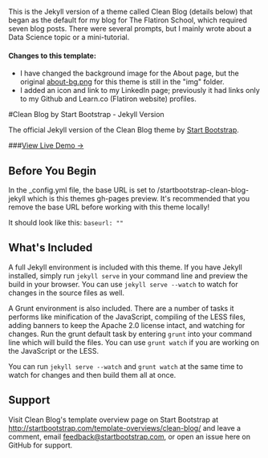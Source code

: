 This is the Jekyll version of a theme called Clean Blog (details below) that began as the default for my blog for The Flatiron School, which required seven blog posts.
There were several prompts, but I mainly wrote about a Data Science topic or a mini-tutorial.

#### Changes to this template:
* I have changed the background image for the About page, but the original [about-bg.png](https://github.com/bronwencc/bronwencc.github.io/blob/master/img/about-bg.png) for this theme is still in the "img" folder.
* I added an icon and link to my LinkedIn page; previously it had links only to my Github and Learn.co (Flatiron website) profiles.

#Clean Blog by Start Bootstrap - Jekyll Version

The official Jekyll version of the Clean Blog theme by [Start Bootstrap](http://startbootstrap.com/).

###[View Live Demo &rarr;](http://blackrockdigital.github.io/startbootstrap-clean-blog-jekyll/)

## Before You Begin

In the _config.yml file, the base URL is set to /startbootstrap-clean-blog-jekyll which is this themes gh-pages preview. It's recommended that you remove the base URL before working with this theme locally!

It should look like this:
`baseurl: ""`

## What's Included

A full Jekyll environment is included with this theme. If you have Jekyll installed, simply run `jekyll serve` in your command line and preview the build in your browser. You can use `jekyll serve --watch` to watch for changes in the source files as well.

A Grunt environment is also included. There are a number of tasks it performs like minification of the JavaScript, compiling of the LESS files, adding banners to keep the Apache 2.0 license intact, and watching for changes. Run the grunt default task by entering `grunt` into your command line which will build the files. You can use `grunt watch` if you are working on the JavaScript or the LESS.

You can run `jekyll serve --watch` and `grunt watch` at the same time to watch for changes and then build them all at once.

## Support

Visit Clean Blog's template overview page on Start Bootstrap at http://startbootstrap.com/template-overviews/clean-blog/ and leave a comment, email feedback@startbootstrap.com, or open an issue here on GitHub for support.
